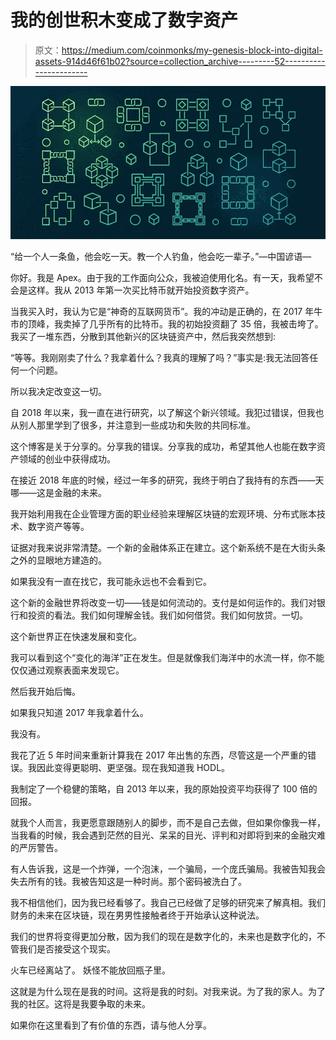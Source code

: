 # 我的创世积木变成了数字资产

> 原文：<https://medium.com/coinmonks/my-genesis-block-into-digital-assets-914d46f61b02?source=collection_archive---------52----------------------->

![](img/73f0ad1f245be0b6ec72acdd6236d2c4.png)

“给一个人一条鱼，他会吃一天。教一个人钓鱼，他会吃一辈子。”—中国谚语—

你好。我是 Apex。由于我的工作面向公众，我被迫使用化名。有一天，我希望不会是这样。我从 2013 年第一次买比特币就开始投资数字资产。

当我买入时，我认为它是“神奇的互联网货币”。我的冲动是正确的，在 2017 年牛市的顶峰，我卖掉了几乎所有的比特币。我的初始投资翻了 35 倍，我被击垮了。我买了一堆东西，分散到其他新兴的区块链资产中，然后我突然想到:

“等等。我刚刚卖了什么？我拿着什么？我真的理解了吗？”事实是:我无法回答任何一个问题。

所以我决定改变这一切。

自 2018 年以来，我一直在进行研究，以了解这个新兴领域。我犯过错误，但我也从别人那里学到了很多，并注意到一些成功和失败的共同标准。

这个博客是关于分享的。分享我的错误。分享我的成功，希望其他人也能在数字资产领域的创业中获得成功。

在接近 2018 年底的时候，经过一年多的研究，我终于明白了我持有的东西——天哪——这是金融的未来。

我开始利用我在企业管理方面的职业经验来理解区块链的宏观环境、分布式账本技术、数字资产等等。

证据对我来说非常清楚。一个新的金融体系正在建立。这个新系统不是在大街头条之外的显眼地方建造的。

如果我没有一直在找它，我可能永远也不会看到它。

这个新的金融世界将改变一切——钱是如何流动的。支付是如何运作的。我们对银行和投资的看法。我们如何理解金钱。我们如何借贷。我们如何放贷。一切。

这个新世界正在快速发展和变化。

我可以看到这个“变化的海洋”正在发生。但是就像我们海洋中的水流一样，你不能仅仅通过观察表面来发现它。

然后我开始后悔。

如果我只知道 2017 年我拿着什么。

我没有。

我花了近 5 年时间来重新计算我在 2017 年出售的东西，尽管这是一个严重的错误。我因此变得更聪明、更坚强。现在我知道我 HODL。

我制定了一个稳健的策略，自 2013 年以来，我的原始投资平均获得了 100 倍的回报。

就我个人而言，我更愿意跟随别人的脚步，而不是自己去做，但如果你像我一样，当我看的时候，我会遇到茫然的目光、呆呆的目光、评判和对即将到来的金融灾难的严厉警告。

有人告诉我，这是一个炸弹，一个泡沫，一个骗局，一个庞氏骗局。我被告知我会失去所有的钱。我被告知这是一种时尚。那个密码被洗白了。

我不相信他们，因为我已经看够了。我自己已经做了足够的研究来了解真相。我们财务的未来在区块链，现在男男性接触者终于开始承认这种说法。

我们的世界将变得更加分散，因为我们的现在是数字化的，未来也是数字化的，不管我们是否接受这个现实。

火车已经离站了。
妖怪不能放回瓶子里。

这就是为什么现在是我的时间。这将是我的时刻。对我来说。为了我的家人。为了我的社区。这将是我要争取的未来。

如果你在这里看到了有价值的东西，请与他人分享。